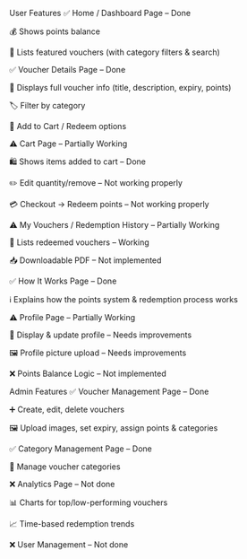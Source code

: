 User Features
✅ Home / Dashboard Page – Done

💰 Shows points balance

🎫 Lists featured vouchers (with category filters & search)

✅ Voucher Details Page – Done

📄 Displays full voucher info (title, description, expiry, points)

🏷️ Filter by category

🛒 Add to Cart / Redeem options

⚠️ Cart Page – Partially Working

🛍️ Shows items added to cart – Done

✏️ Edit quantity/remove – Not working properly

💳 Checkout → Redeem points – Not working properly

⚠️ My Vouchers / Redemption History – Partially Working

📜 Lists redeemed vouchers – Working

📥 Downloadable PDF – Not implemented

✅ How It Works Page – Done

ℹ️ Explains how the points system & redemption process works

⚠️ Profile Page – Partially Working

👤 Display & update profile – Needs improvements

🖼️ Profile picture upload – Needs improvements

❌ Points Balance Logic – Not implemented

Admin Features
✅ Voucher Management Page – Done

➕ Create, edit, delete vouchers

🖼️ Upload images, set expiry, assign points & categories

✅ Category Management Page – Done

📂 Manage voucher categories

❌ Analytics Page – Not done

📊 Charts for top/low-performing vouchers

📈 Time-based redemption trends

❌ User Management – Not done